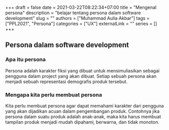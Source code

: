 +++ 
draft = false
date = 2021-03-22T08:22:34+07:00
title = "Mengenal persona"
description = "belajar tentang persona dalam software development"
slug = ""
authors = ["Muhammad Aulia Akbar"]
tags = ["PPL2021", "Persona"]
categories = ["UX"]
externalLink = ""
series = []
+++

## Persona dalam software development

### Apa itu persona

Persona adalah karakter fiksi yang dibuat untuk mensimuliasikan sebagai pengguna dalam project yang akan dibuat. Setiap sebuah persona akan menjadi sebuah representasi demografis produk tersebut.  

### Mengapa kita perlu membuat persona

Kita perlu membuat persona agar dapat memahami karakter dari pengguna yang akan dijadikan acuan dalam pengembangan produk. Contohnya jika persona dalam suatu produk adalah anak-anak, maka kita harus membuat tampilan produk menjadi mudah dipahami, berwarna, dan tidak monoton.

<!-- ### Cara membuat persona -->
